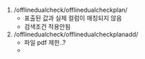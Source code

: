 1. /offlinedualcheck/offlinedualcheckplan/
	- 표출된 값과 실제 컬럼이 매칭되지 않음
	- 검색조건 적용안됨
2. /offlinedualcheck/offlinedualcheckplanadd/
	- 파일 pdf 제한..?
	- 

